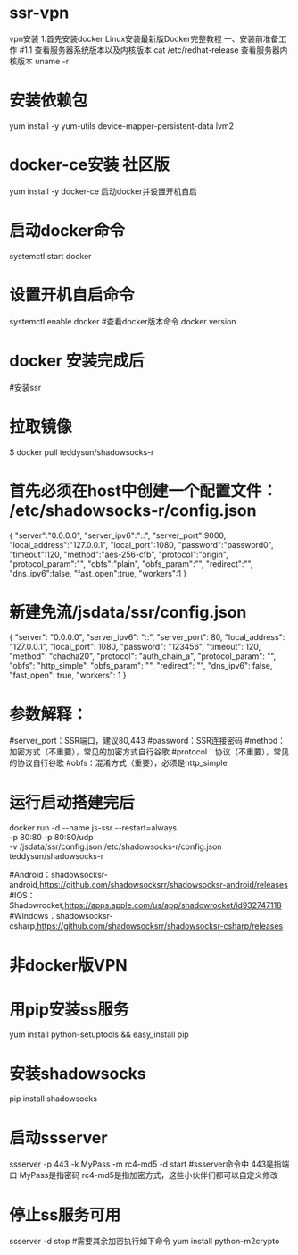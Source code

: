 # ssr-vpn
vpn安装
1.首先安装docker
Linux安装最新版Docker完整教程
一、安装前准备工作
#1.1 查看服务器系统版本以及内核版本
cat /etc/redhat-release
查看服务器内核版本
uname -r
# 安装依赖包
yum install -y yum-utils device-mapper-persistent-data lvm2
# docker-ce安装 社区版
yum install -y docker-ce
启动docker并设置开机自启
# 启动docker命令
systemctl start docker
# 设置开机自启命令
systemctl enable docker
#查看docker版本命令
docker version
# docker 安装完成后
#安装ssr
# 拉取镜像
$ docker pull teddysun/shadowsocks-r
# 首先必须在host中创建一个配置文件： /etc/shadowsocks-r/config.json
{
    "server":"0.0.0.0",
    "server_ipv6":"::",
    "server_port":9000,
    "local_address":"127.0.0.1",
    "local_port":1080,
    "password":"password0",
    "timeout":120,
    "method":"aes-256-cfb",
    "protocol":"origin",
    "protocol_param":"",
    "obfs":"plain",
    "obfs_param":"",
    "redirect":"",
    "dns_ipv6":false,
    "fast_open":true,
    "workers":1
}
# 新建免流/jsdata/ssr/config.json
{
  "server": "0.0.0.0",
  "server_ipv6": "::",
  "server_port": 80,
  "local_address": "127.0.0.1",
  "local_port": 1080,
  "password": "123456",
  "timeout": 120,
  "method": "chacha20",
  "protocol": "auth_chain_a",
  "protocol_param": "",
  "obfs": "http_simple",
  "obfs_param": "",
  "redirect": "",
  "dns_ipv6": false,
  "fast_open": true,
  "workers": 1
}
# 参数解释：
#server_port：SSR端口，建议80,443
#password：SSR连接密码
#method：加密方式（不重要），常见的加密方式自行谷歌
#protocol：协议（不重要），常见的协议自行谷歌
#obfs：混淆方式（重要），必须是http_simple
# 运行启动搭建完后
docker run -d --name js-ssr --restart=always \
    -p 80:80 -p 80:80/udp \
    -v /jsdata/ssr/config.json:/etc/shadowsocks-r/config.json \
    teddysun/shadowsocks-r
    
#Android：shadowsocksr-android,https://github.com/shadowsocksrr/shadowsocksr-android/releases
#IOS：Shadowrocket,https://apps.apple.com/us/app/shadowrocket/id932747118
#Windows：shadowsocksr-csharp,https://github.com/shadowsocksrr/shadowsocksr-csharp/releases
# 非docker版VPN
# 用pip安装ss服务
yum install python-setuptools && easy_install pip
# 安装shadowsocks
pip install shadowsocks
# 启动ssserver
ssserver -p 443 -k MyPass -m rc4-md5 -d start
#ssserver命令中 443是指端口 MyPass是指密码 rc4-md5是指加密方式，这些小伙伴们都可以自定义修改
# 停止ss服务可用 
ssserver -d stop
#需要其余加密执行如下命令
yum install python–m2crypto

